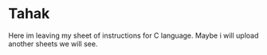 # Tahak
Here im leaving my sheet of instructions for C language.
Maybe i will upload another sheets we will see.

